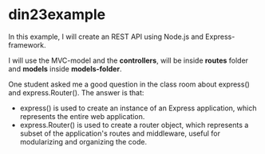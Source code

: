 # din23example

In this example, I will create an REST API using Node.js and Express-framework.

I will use the MVC-model and the <b>controllers</b>, will be inside <b>routes</b> folder and <b>models</b> inside <b>models-folder</b>.

One student asked me a good question in the class room about express() and express.Router(). The answer is that:
<ul>
<li>express() is used to create an instance of an Express application, which represents the entire web application.
</li>
<li>
express.Router() is used to create a router object, which represents a subset of the application's routes and middleware, useful for modularizing and organizing the code.</li>
</ul>